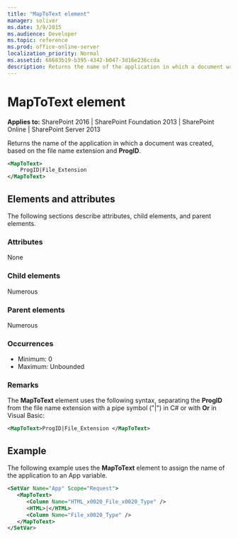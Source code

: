 ```yaml
---
title: "MapToText element"
manager: soliver
ms.date: 3/9/2015
ms.audience: Developer
ms.topic: reference
ms.prod: office-online-server
localization_priority: Normal
ms.assetid: 68683b19-b395-4342-b047-3d16e236ccda
description: Returns the name of the application in which a document was created, based on the file name extension and ProgID.
---
```


# MapToText element

**Applies to:** SharePoint 2016 | SharePoint Foundation 2013 | SharePoint Online | SharePoint Server 2013
  
Returns the name of the application in which a document was created, based on the file name extension and **ProgID**.
  
```XML
<MapToText>
    ProgID|File_Extension
</MapToText>
```

## Elements and attributes

The following sections describe attributes, child elements, and parent elements.

### Attributes

None
   
### Child elements

Numerous 
   
### Parent elements

Numerous 
   
### Occurrences

- Minimum: 0
- Maximum: Unbounded 
   
### Remarks

The **MapToText** element uses the following syntax, separating the **ProgID** from the file name extension with a pipe symbol ("|") in C# or with **Or** in Visual Basic: 
  
```XML
<MapToText>ProgID|File_Extension </MapToText>
```

## Example

The following example uses the **MapToText** element to assign the name of the application to an App variable. 
  
```XML
<SetVar Name="App" Scope="Request">
   <MapToText>
      <Column Name="HTML_x0020_File_x0020_Type" />
      <HTML>|</HTML>
      <Column Name="File_x0020_Type" />
   </MapToText>
</SetVar>
```

<br/>

